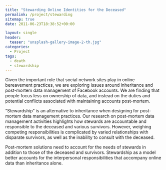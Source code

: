 ```yaml
---
title: "Stewarding Online Identities for the Deceased"
permalink: /project/stewarding
sitemap: true
date: 2011-06-23T18:38:52+00:00

layout: single
header:
  teaser: "unsplash-gallery-image-2-th.jpg"
categories:
  - Project
tags:
  - death
  - stewardship
---
```


Given the important role that social network sites play in online bereavement practices, we are exploring issues around inheritance and post-mortem data management of Facebook accounts. We are finding that people focus less on ownership of data, and instead on the duties and potential conflicts associated with maintaining accounts post-mortem.

“Stewardship” is an alternative to inheritance when designing for post-mortem data management practices. Our research on post-mortem data management activities highlights how stewards are accountable and responsible to the deceased and various survivors. However, weighing competing responsibilities is complicated by varied relationships with disparate survivors, as well as the inability to consult with the deceased.

Post-mortem solutions need to account for the needs of stewards in addition to those of the deceased and survivors. Stewardship as a model better accounts for the interpersonal responsibilities that accompany online data than inheritance alone.
